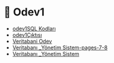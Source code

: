 # 📕 Odev1

<!--YPackage.YGitbookIntegration-tarafından-otomatik-oluşturulmuştur-->

- [odev1SQL Kodları](odev1SQL%20Kodlar%C4%B1.sql)
- [odev1Çıktısı](odev1%C3%87%C4%B1kt%C4%B1s%C4%B1.sql)
- [Veritabani Odev](Veritabani%20Odev.pdf)
- [Veritabanı _Yönetim Sistem-pages-7-8](Veritaban%C4%B1%20_Y%C3%B6netim%20Sistem-pages-7-8.pdf)
- [Veritabanı _Yönetim Sistem](Veritaban%C4%B1%20_Y%C3%B6netim%20Sistem.pdf)

<!--YPackage.YGitbookIntegration-tarafından-otomatik-oluşturulmuştur-->
